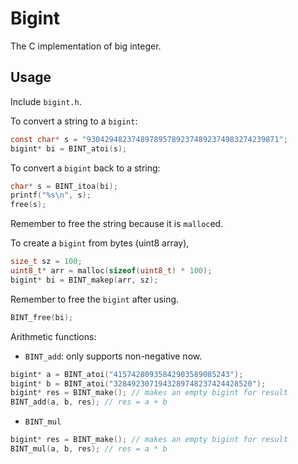 # Bigint

The C implementation of big integer.

## Usage

Include `bigint.h`.

To convert a string to a `bigint`:

```c
const char* s = "9304294823748978957892374892374983274239871";
bigint* bi = BINT_atoi(s);
```

To convert a `bigint` back to a string:

```c
char* s = BINT_itoa(bi);
printf("%s\n", s);
free(s);
```

Remember to free the string because it is `malloc`ed.

To create a `bigint` from bytes (uint8 array),

```c
size_t sz = 100;
uint8_t* arr = malloc(sizeof(uint8_t) * 100);
bigint* bi = BINT_makep(arr, sz);
```

Remember to free the `bigint` after using.

```c
BINT_free(bi);
```

Arithmetic functions:

- `BINT_add`: only supports non-negative now.

```c
bigint* a = BINT_atoi("41574280935842903589085243");
bigint* b = BINT_atoi("3284923071943289748237424428520");
bigint* res = BINT_make(); // makes an empty bigint for result
BINT_add(a, b, res); // res = a + b
```

- `BINT_mul`

```c
bigint* res = BINT_make(); // makes an empty bigint for result
BINT_mul(a, b, res); // res = a * b
```
